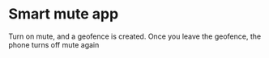 # Smart mute app

Turn on mute, and a geofence is created. Once you leave the geofence, the phone turns off mute again
